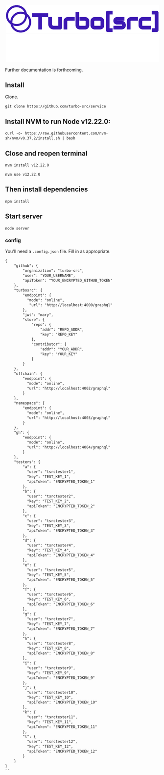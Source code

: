 <p align="center">
  <a href="https://turbosrc.org">
    <img src="images/turbosrc-light-big.png" width="500px" alt="TurboSrc logo"/>
  </a>
  <a href="https://turbosrc.org">
    <img src="images/turbosrc-dark-big.png" width="500px" alt="TurboSrc logo"/>
  </a>
</p>

Further documentation is forthcoming.

## Install

Clone.

```
git clone https://github.com/turbo-src/service
```

## Install NVM to run Node v12.22.0:
```
curl -o- https://raw.githubusercontent.com/nvm-sh/nvm/v0.37.2/install.sh | bash
```
## Close and reopen terminal
```
nvm install v12.22.0
```
```
nvm use v12.22.0
```
## Then install dependencies
```
npm install
```
## Start server
```
node server
```
### config

You'll need a `.config.json` file. Fill in as appropriate.

```
{
    "github": {
        "organization": "turbo-src",
        "user": "YOUR_USERNAME",
        "apiToken": "YOUR_ENCRYPTED_GITHUB_TOKEN"
    },
    "turbosrc": {
        "endpoint": {
          "mode": "online",
           "url": "http://localhost:4000/graphql"
        },
        "jwt": "mary",
        "store": {
            "repo": {
                "addr": "REPO_ADDR",
                "key": "REPO_KEY"
            },
            "contributor": {
                "addr": "YOUR_ADDR",
                "key": "YOUR_KEY"
            }
        }
    },
    "offchain": {
        "endpoint": {
          "mode": "online",
          "url": "http://localhost:4002/graphql"
        }
    },
    "namespace": {
        "endpoint": {
          "mode": "online",
          "url": "http://localhost:4003/graphql"
        }
    },
    "gh": {
        "endpoint": {
          "mode": "online",
          "url": "http://localhost:4004/graphql"
        }
    },
    "testers": {
        "a": {
          "user": "tsrctester1",
          "key": "TEST_KEY_1",
	      "apiToken": "ENCRYPTED_TOKEN_1"
        },
        "b": {
          "user": "tsrctester2",
          "key": "TEST_KEY_2",
	      "apiToken": "ENCRYPTED_TOKEN_2"
        },
        "c": {
          "user": "tsrctester3",
          "key": "TEST_KEY_3",
	      "apiToken": "ENCRYPTED_TOKEN_3"
        },
        "d": {
          "user": "tsrctester4",
          "key": "TEST_KEY_4",
	      "apiToken": "ENCRYPTED_TOKEN_4"
        },
        "e": {
          "user": "tsrctester5",
          "key": "TEST_KEY_5",
	      "apiToken": "ENCRYPTED_TOKEN_5"
        },
        "f": {
          "user": "tsrctester6",
          "key": "TEST_KEY_6",
	      "apiToken": "ENCRYPTED_TOKEN_6"
        },
        "g": {
          "user": "tsrctester7",
          "key": "TEST_KEY_7",
	      "apiToken": "ENCRYPTED_TOKEN_7"
        },
        "h": {
          "user": "tsrctester8",
          "key": "TEST_KEY_8",
	      "apiToken": "ENCRYPTED_TOKEN_8"
        },
        "i": {
          "user": "tsrctester9",
          "key": "TEST_KEY_9",
	      "apiToken": "ENCRYPTED_TOKEN_9"
        },
        "j": {
          "user": "tsrctester10",
          "key": "TEST_KEY_10",
	      "apiToken": "ENCRYPTED_TOKEN_10"
        },
        "k": {
          "user": "tsrctester11",
          "key": "TEST_KEY_11",
	      "apiToken": "ENCRYPTED_TOKEN_11"
        },
        "l": {
          "user": "tsrctester12",
          "key": "TEST_KEY_12",
	      "apiToken": "ENCRYPTED_TOKEN_12"
        }
    }
}
``
